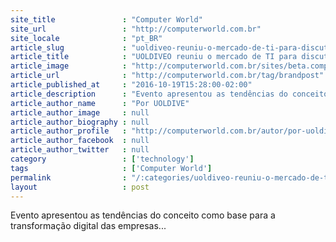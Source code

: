```yaml
---
site_title               : "Computer World"
site_url                 : "http://computerworld.com.br"
site_locale              : "pt_BR"
article_slug             : "uoldiveo-reuniu-o-mercado-de-ti-para-discutir-o-verdadeiro-conceito-de-multicloud"
article_title            : "UOLDIVEO reuniu o mercado de TI para discutir o verdadeiro conceito de Multicloud"
article_image            : "http://computerworld.com.br/sites/beta.computerworld.com.br/files/news_articles/gil-torquato-multicloud-summit-uoldiveo.jpg"
article_url              : "http://computerworld.com.br/tag/brandpost"
article_published_at     : "2016-10-19T15:28:00-02:00"
article_description      : "Evento apresentou as tendências do conceito como base para a transformação digital das empresas..."
article_author_name      : "Por UOLDIVE"
article_author_image     : null
article_author_biography : null
article_author_profile   : "http://computerworld.com.br/autor/por-uoldiveo"
article_author_facebook  : null
article_author_twitter   : null
category                 : ['technology']
tags                     : ['Computer World']
permalink                : "/:categories/uoldiveo-reuniu-o-mercado-de-ti-para-discutir-o-verdadeiro-conceito-de-multicloud/"
layout                   : post
---
```


Evento apresentou as tendências do conceito como base para a transformação digital das empresas...
